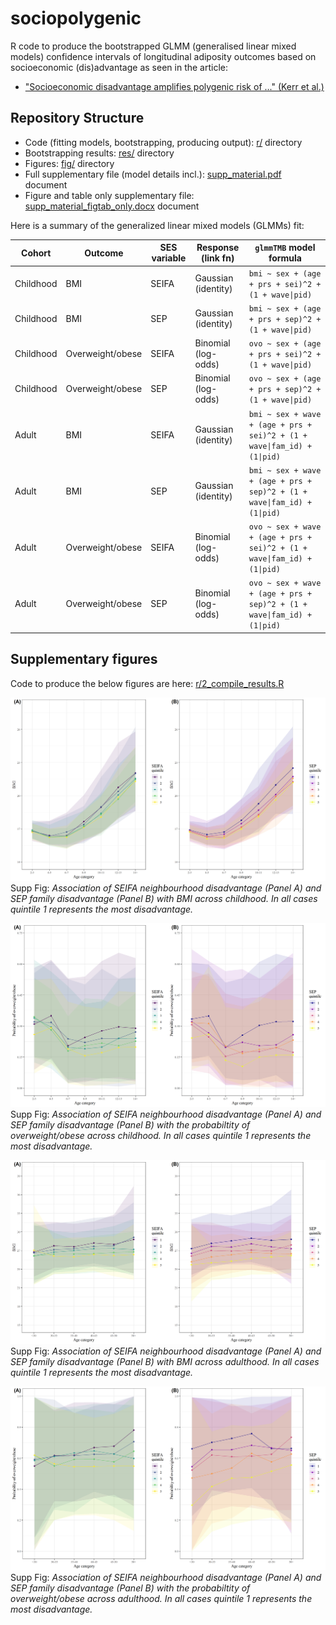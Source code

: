 # sociopolygenic

R code to produce the bootstrapped GLMM (generalised linear mixed models) confidence intervals of longitudinal adiposity outcomes based on socioeconomic (dis)advantage as seen in the article:

* ["Socioeconomic disadvantage amplifies polygenic risk of ..." (Kerr et al.)](https://linktocome.com)


## Repository Structure

* Code (fitting models, bootstrapping, producing output): [r/](https://github.com/tystan/sociopolygenic/blob/main/r/) directory
* Bootstrapping results: [res/](https://github.com/tystan/sociopolygenic/blob/main/res/) directory
* Figures: [fig/](https://github.com/tystan/sociopolygenic/blob/main/fig/) directory
* Full supplementary file (model details incl.): [supp_material.pdf](https://github.com/tystan/sociopolygenic/blob/main/supp_material.pdf) document
* Figure and table only supplementary file: [supp_material_figtab_only.docx](https://github.com/tystan/sociopolygenic/blob/main/supp_material_figtab_only.docx) document

Here is a summary of the generalized linear mixed models (GLMMs) fit:


| Cohort  |  Outcome | SES variable   |  Response (link fn)  |`glmmTMB` model formula  |
|----|-----|------|------|------|
| Childhood  |  BMI  |  SEIFA  | Gaussian (identity)  |  `bmi ~ sex + (age + prs + sei)^2 + (1 + wave\|pid)`   |
| Childhood  |  BMI  |  SEP  | Gaussian (identity)  |  `bmi ~ sex + (age + prs + sep)^2 + (1 + wave\|pid)`   |
| Childhood  |  Overweight/obese  |  SEIFA  | Binomial (log-odds)  |  `ovo ~ sex + (age + prs + sei)^2 + (1 + wave\|pid)`   |
| Childhood  |  Overweight/obese  |  SEP  | Binomial (log-odds)  |  `ovo ~ sex + (age + prs + sep)^2 + (1 + wave\|pid)`   |
| Adult  |  BMI  |  SEIFA  | Gaussian (identity)  |  `bmi ~ sex + wave + (age + prs + sei)^2 + (1 + wave\|fam_id) + (1\|pid)`   |
| Adult  |  BMI  |  SEP  | Gaussian (identity)  |  `bmi ~ sex + wave + (age + prs + sep)^2 + (1 + wave\|fam_id) + (1\|pid)`   |
| Adult  |  Overweight/obese  |  SEIFA  | Binomial (log-odds)  |  `ovo ~ sex + wave + (age + prs + sei)^2 + (1 + wave\|fam_id) + (1\|pid)`   |
| Adult  |  Overweight/obese  |  SEP  | Binomial (log-odds)  |  `ovo ~ sex + wave + (age + prs + sep)^2 + (1 + wave\|fam_id) + (1\|pid)`   |


## Supplementary figures

Code to produce the below figures are here: [r/2_compile_results.R](https://github.com/tystan/sociopolygenic/blob/main/r/2_compile_results.R)

![](https://github.com/tystan/sociopolygenic/blob/main/fig/supp_fig_chi_bmi.png)
Supp Fig: *Association of SEIFA neighbourhood disadvantage (Panel A) and SEP family disadvantage (Panel B) with BMI across childhood. In all cases quintile 1 represents the most disadvantage.*


![](https://github.com/tystan/sociopolygenic/blob/main/fig/supp_fig_chi_ovo.png)
Supp Fig: *Association of SEIFA neighbourhood disadvantage (Panel A) and SEP family disadvantage (Panel B) with the probabiltity of overweight/obese across childhood. In all cases quintile 1 represents the most disadvantage.*


![](https://github.com/tystan/sociopolygenic/blob/main/fig/supp_fig_adu_bmi.png)
Supp Fig: *Association of SEIFA neighbourhood disadvantage (Panel A) and SEP family disadvantage (Panel B) with BMI across adulthood. In all cases quintile 1 represents the most disadvantage.*


![](https://github.com/tystan/sociopolygenic/blob/main/fig/supp_fig_adu_ovo.png)
Supp Fig: *Association of SEIFA neighbourhood disadvantage (Panel A) and SEP family disadvantage (Panel B) with the probabiltity of overweight/obese across adulthood. In all cases quintile 1 represents the most disadvantage.*




